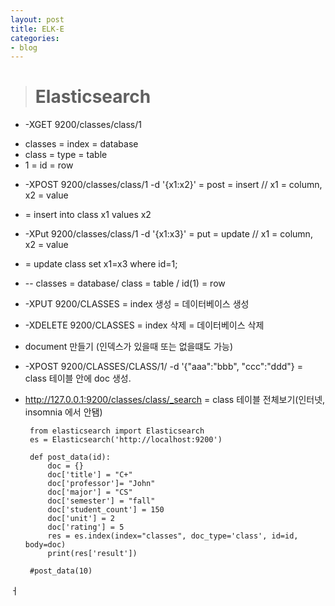 ```yaml
---
layout: post
title: ELK-E
categories:
- blog
---
```


> # Elasticsearch

* -XGET 9200/classes/class/1
 - classes = index = database  
 - class = type = table
 - 1 = id = row

* -XPOST  9200/classes/class/1 -d '{x1:x2}'    = post = insert     // x1 = column, x2 = value
 - = insert into class x1 values x2        

* -XPut  9200/classes/class/1 -d '{x1:x3}'       = put = update    // x1 = column, x2 = value
 - = update class set x1=x3 where id=1;  

* -- classes = database/ class = table / id(1) = row 

* -XPUT 9200/CLASSES = index 생성 =  데이터베이스 생성
* -XDELETE 9200/CLASSES = index 삭제 = 데이터베이스 삭제

* document 만들기 (인덱스가 있을때 또는 없을떄도 가능)
* -XPOST 9200/CLASSES/CLASS/1/ -d '{"aaa":"bbb", "ccc":"ddd"}   = class 테이블 안에 doc 생성. 

* http://127.0.0.1:9200/classes/class/_search   = class 테이블 전체보기(인터넷, insomnia 에서 안됌)


       from elasticsearch import Elasticsearch
       es = Elasticsearch('http://localhost:9200')

       def post_data(id):
           doc = {}
           doc['title'] = "C+"
           doc['professor']= "John"
           doc['major'] = "CS"
           doc['semester'] = "fall"
           doc['student_count'] = 150
           doc['unit'] = 2
           doc['rating'] = 5
           res = es.index(index="classes", doc_type='class', id=id, body=doc)
           print(res['result'])

       #post_data(10)
    
ㅓ
